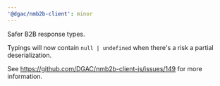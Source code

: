 ```yaml
---
'@dgac/nmb2b-client': minor
---
```


Safer B2B response types.

Typings will now contain `null | undefined` when there's a risk a partial deserialization.

See https://github.com/DGAC/nmb2b-client-js/issues/149 for more information.
